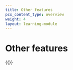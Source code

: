 ```yaml
---
title: Other features
pcx_content_type: overview
weight: 4
layout: learning-module
---
```


# Other features

{{<learning-module-summary>}}